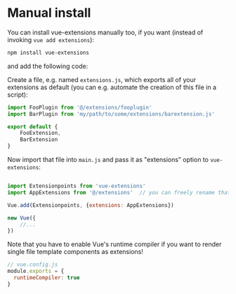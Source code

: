 # Manual install

You can install vue-extensions manually too, if you want (instead of invoking `vue add extensions`):

```bash
npm install vue-extensions
```
and add the following code:

Create a file, e.g. named `extensions.js`, which exports all of your extensions as default (you can e.g. automate the creation of this file in a script):
```javascript
import FooPlugin from '@/extensions/fooplugin'
import BarPlugin from 'my/path/to/some/extensions/barextension.js'

export default {
    FooExtension,
    BarExtension
}
```

Now import that file into `main.js` and pass it as "extensions" option to `vue-extensions`:

```javascript

import Extensionpoints from 'vue-extensions'
import AppExtensions from '@/extensions'  // you can freely rename that

Vue.add(Extensionpoints, {extensions: AppExtensions})

new Vue({
    //...
})
```

Note that you have to enable Vue's runtime compiler if you want to render single file template components as extensions!

```javascript
// vue.config.js
module.exports = {
  runtimeCompiler: true
}
```
